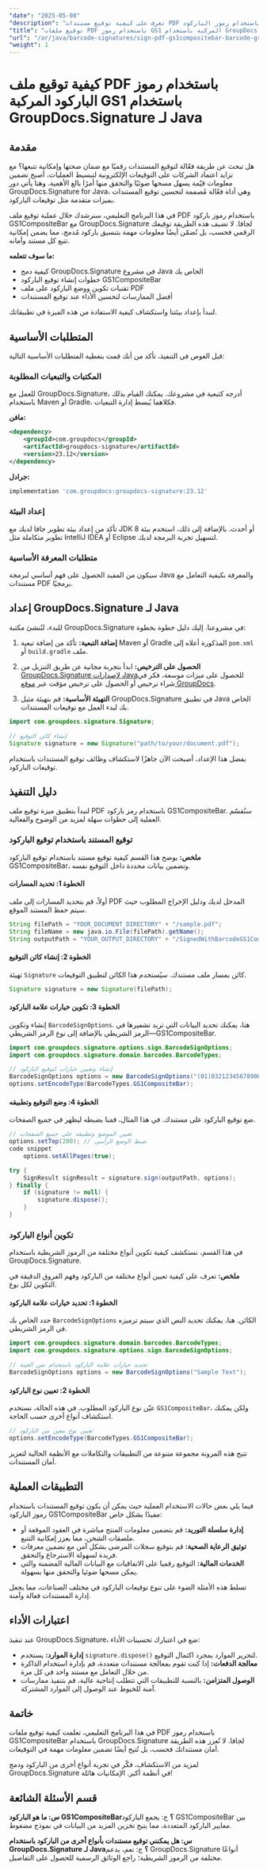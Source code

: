 ```yaml
---
"date": "2025-05-08"
"description": "تعرف على كيفية توقيع مستندات PDF باستخدام رموز الباركود GS1CompositeBar باستخدام GroupDocs.Signature لـ Java، مما يضمن صحة المستندات وإمكانية تتبعها."
"title": "توقيع ملفات PDF باستخدام رموز GS1 المركبة باستخدام GroupDocs.Signature لـ Java"
"url": "/ar/java/barcode-signatures/sign-pdf-gs1compositebar-barcode-groupdocs-signature-java/"
"weight": 1
---
```


# كيفية توقيع ملف PDF باستخدام رموز الباركود المركبة GS1 باستخدام GroupDocs.Signature لـ Java

## مقدمة
هل تبحث عن طريقة فعّالة لتوقيع المستندات رقميًا مع ضمان صحتها وإمكانية تتبعها؟ مع تزايد اعتماد الشركات على التوقيعات الإلكترونية لتبسيط العمليات، أصبح تضمين معلومات قيّمة يسهل مسحها ضوئيًا والتحقق منها أمرًا بالغ الأهمية. وهنا يأتي دور GroupDocs.Signature for Java، وهي أداة فعّالة مُصممة لتحسين توقيع المستندات بميزات متقدمة مثل توقيعات الباركود.

في هذا البرنامج التعليمي، سنرشدك خلال عملية توقيع ملف PDF باستخدام رموز باركود GS1CompositeBar مع GroupDocs.Signature لجافا. لا تضيف هذه الطريقة توقيعك الرقمي فحسب، بل تُضمّن أيضًا معلومات مهمة بتنسيق باركود مُدمج، مما يضمن إمكانية تتبع كل مستند وأمانه.

**ما سوف تتعلمه:**
- كيفية دمج GroupDocs.Signature في مشروع Java الخاص بك
- خطوات إنشاء توقيع الباركود GS1CompositeBar
- تقنيات تكوين ووضع الباركود على ملف PDF
- أفضل الممارسات لتحسين الأداء عند توقيع المستندات

لنبدأ بإعداد بيئتنا واستكشاف كيفية الاستفادة من هذه الميزة في تطبيقاتك.

## المتطلبات الأساسية
قبل الغوص في التنفيذ، تأكد من أنك قمت بتغطية المتطلبات الأساسية التالية:

### المكتبات والتبعيات المطلوبة
للعمل مع GroupDocs.Signature، أدرجه كتبعية في مشروعك. يمكنك القيام بذلك باستخدام Maven أو Gradle، فكلاهما يُبسط إدارة التبعيات.

**مافن:**
```xml
<dependency>
    <groupId>com.groupdocs</groupId>
    <artifactId>groupdocs-signature</artifactId>
    <version>23.12</version>
</dependency>
```

**جرادل:**
```gradle
implementation 'com.groupdocs:groupdocs-signature:23.12'
```

### إعداد البيئة
تأكد من إعداد بيئة تطوير جافا لديك مع JDK 8 أو أحدث. بالإضافة إلى ذلك، استخدم بيئة تطوير متكاملة مثل IntelliJ IDEA أو Eclipse لتسهيل تجربة البرمجة لديك.

### متطلبات المعرفة الأساسية
سيكون من المفيد الحصول على فهم أساسي لبرمجة Java والمعرفة بكيفية التعامل مع مستندات PDF برمجيًا.

## إعداد GroupDocs.Signature لـ Java
للبدء، لنُنشئ مكتبة GroupDocs.Signature في مشروعنا. إليك دليل خطوة بخطوة:

1. **إضافة التبعية:**
   تأكد من إضافة تبعية Maven أو Gradle المذكورة أعلاه إلى `pom.xml` أو `build.gradle` ملف.

2. **الحصول على الترخيص:**
   ابدأ بتجربة مجانية عن طريق التنزيل من [GroupDocs.Signature لإصدارات Java](https://releases.groupdocs.com/signature/java/)للحصول على ميزات موسعة، فكر في شراء ترخيص أو الحصول على ترخيص مؤقت عبر [موقع GroupDocs](https://purchase.groupdocs.com/buy).

3. **التهيئة الأساسية:**
   قم بتهيئة مثيل GroupDocs.Signature في تطبيق Java الخاص بك لبدء العمل مع توقيعات المستندات.

```java
import com.groupdocs.signature.Signature;

// إنشاء كائن التوقيع
Signature signature = new Signature("path/to/your/document.pdf");
```

بفضل هذا الإعداد، أصبحت الآن جاهزًا لاستكشاف وظائف توقيع المستندات باستخدام توقيعات الباركود.

## دليل التنفيذ
لنبدأ بتطبيق ميزة توقيع ملف PDF باستخدام رمز باركود GS1CompositeBar. سنُقسّم العملية إلى خطوات سهلة لمزيد من الوضوح والفعالية.

### توقيع المستند باستخدام توقيع الباركود
**ملخص:**
يوضح هذا القسم كيفية توقيع مستند باستخدام توقيع الباركود GS1CompositeBar، وتضمين بيانات محددة داخل التوقيع نفسه.

#### الخطوة 1: تحديد المسارات
أولاً، قم بتحديد المسارات إلى ملف PDF المدخل لديك ودليل الإخراج المطلوب حيث سيتم حفظ المستند الموقع.

```java
String filePath = "YOUR_DOCUMENT_DIRECTORY" + "/sample.pdf";
String fileName = new java.io.File(filePath).getName();
String outputPath = "YOUR_OUTPUT_DIRECTORY" + "/SignedWithBarcodeGS1CompositeBar/" + fileName;
```

#### الخطوة 2: إنشاء كائن التوقيع
تهيئة `Signature` كائن بمسار ملف مستندك. سيُستخدم هذا الكائن لتطبيق التوقيعات.

```java
Signature signature = new Signature(filePath);
```

#### الخطوة 3: تكوين خيارات علامة الباركود
إنشاء وتكوين `BarcodeSignOptions`. هنا، يمكنك تحديد البيانات التي تريد تشفيرها في الرمز الشريطي بالإضافة إلى نوع الرمز الشريطي—GS1CompositeBar.

```java
import com.groupdocs.signature.options.sign.BarcodeSignOptions;
import com.groupdocs.signature.domain.barcodes.BarcodeTypes;

// إنشاء وتعيين خيارات لتوقيع الباركود
BarcodeSignOptions options = new BarcodeSignOptions("(01)03212345678906/(21)A1B2C3D4E5F6G7H8");
options.setEncodeType(BarcodeTypes.GS1CompositeBar);
```

#### الخطوة 4: وضع التوقيع وتطبيقه
ضع توقيع الباركود على مستندك. في هذا المثال، قمنا بضبطه ليظهر في جميع الصفحات.

```java
// تعيين الموضع وتطبيقه على جميع الصفحات
options.setTop(200); // ضبط الوضع الرأسي
code snippet
    options.setAllPages(true);

try {
    SignResult signResult = signature.sign(outputPath, options);
} finally {
    if (signature != null) {
        signature.dispose();
    }
}
```

### تكوين أنواع الباركود
في هذا القسم، نستكشف كيفية تكوين أنواع مختلفة من الرموز الشريطية باستخدام GroupDocs.Signature.

**ملخص:**
تعرف على كيفية تعيين أنواع مختلفة من الباركود وفهم الفروق الدقيقة في التكوين لكل نوع.

#### الخطوة 1: تحديد خيارات علامة الباركود
حدد الخاص بك `BarcodeSignOptions` الكائن. هنا، يمكنك تحديد النص الذي سيتم ترميزه في الرمز الشريطي.

```java
import com.groupdocs.signature.domain.barcodes.BarcodeTypes;
import com.groupdocs.signature.options.sign.BarcodeSignOptions;

// تحديد خيارات علامة الباركود باستخدام نص العينة
BarcodeSignOptions options = new BarcodeSignOptions("Sample Text");
```

#### الخطوة 2: تعيين نوع الباركود
عيّن نوع الباركود المطلوب. في هذه الحالة، نستخدم `GS1CompositeBar`، ولكن يمكنك استكشاف أنواع أخرى حسب الحاجة.

```java
// تعيين نوع معين من الباركود
options.setEncodeType(BarcodeTypes.GS1CompositeBar);
```

تتيح هذه المرونة مجموعة متنوعة من التطبيقات والتكاملات مع الأنظمة الحالية لتعزيز أمان المستندات.

## التطبيقات العملية
فيما يلي بعض حالات الاستخدام العملية حيث يمكن أن يكون توقيع المستندات باستخدام رموز الباركود GS1CompositeBar مفيدًا بشكل خاص:

- **إدارة سلسلة التوريد:** قم بتضمين معلومات المنتج مباشرة في العقود الموقعة أو ملصقات الشحن، مما يعزز إمكانية التتبع.
- **توثيق الرعاية الصحية:** قم بتوقيع سجلات المرضى بشكل آمن مع تضمين معرفات فريدة لسهولة الاسترجاع والتحقق.
- **الخدمات المالية:** التوقيع رقميا على الاتفاقيات مع البيانات المالية المضمنة والتي يمكن مسحها ضوئيا والتحقق منها بسهولة.

تسلط هذه الأمثلة الضوء على تنوع توقيعات الباركود في مختلف الصناعات، مما يجعل إدارة المستندات فعالة وآمنة.

## اعتبارات الأداء
عند تنفيذ GroupDocs.Signature، ضع في اعتبارك تحسينات الأداء:

- **إدارة الموارد:** يستخدم `signature.dispose()` لتحرير الموارد بمجرد اكتمال التوقيع.
- **معالجة الدفعات:** إذا كنت تقوم بمعالجة مستندات متعددة، قم بإدارة استخدام الذاكرة من خلال التعامل مع مستند واحد في كل مرة.
- **الوصول المتزامن:** بالنسبة للتطبيقات التي تتطلب إنتاجية عالية، قم بتنفيذ ممارسات آمنة للخيوط عند الوصول إلى الموارد المشتركة.

## خاتمة
في هذا البرنامج التعليمي، تعلمت كيفية توقيع ملفات PDF باستخدام رموز GS1CompositeBar باستخدام GroupDocs.Signature لجافا. لا تُعزز هذه الطريقة أمان مستنداتك فحسب، بل تُتيح أيضًا تضمين معلومات مهمة في التوقيعات.

لمزيد من الاستكشاف، فكّر في تجربة أنواع أخرى من الباركود ودمج GroupDocs.Signature في أنظمة أكبر. الإمكانيات هائلة!

## قسم الأسئلة الشائعة
**س: ما هو الباركود GS1CompositeBar؟**
ج: يجمع الباركود GS1CompositeBar بين معايير الباركود المتعددة، مما يتيح تخزين المزيد من البيانات في نموذج مضغوط.

**س: هل يمكنني توقيع مستندات بأنواع أخرى من الباركود باستخدام GroupDocs.Signature لـ Java؟**
ج: نعم، يدعم GroupDocs.Signature أنواعًا مختلفة من الرموز الشريطية؛ راجع الوثائق الرسمية للحصول على التفاصيل.